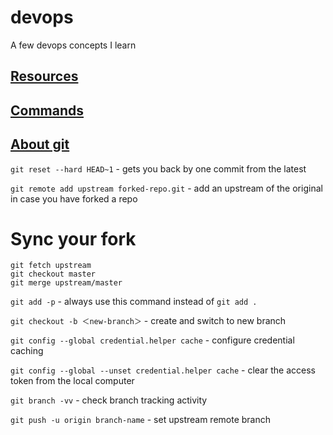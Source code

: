 # devops
A few devops concepts I learn

## [Resources](./resources.md)

## [Commands](./commands.md)

## [About git](./git.md)

`git reset --hard HEAD~1` - gets you back by one commit from the latest

`git remote add upstream forked-repo.git` - add an upstream of the original in case you have forked a repo

# Sync your fork
```
git fetch upstream
git checkout master
git merge upstream/master
```
`git add -p` - always use this command instead of `git add .`

`git checkout -b ＜new-branch＞` - create and switch to new branch<br>

`git config --global credential.helper cache` - configure credential caching

`git config --global --unset credential.helper cache` - clear the access token from the local computer<br>

`git branch -vv` - check branch tracking activity<br>

`git push -u origin branch-name` - set upstream remote branch

